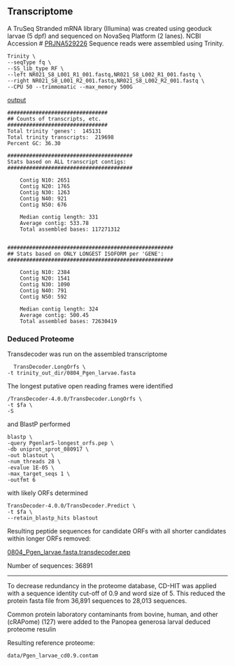 

## Transcriptome

A TruSeq Stranded mRNA library (Illumina) was created using geoduck larvae (5 dpf) and sequenced on NovaSeq Platform (2 lanes).
NCBI Accession # [PRJNA529226](https://www.ncbi.nlm.nih.gov/bioproject/529226)
Sequence reads were assembled using Trinity.


```
Trinity \
--seqType fq \
--SS_lib_type RF \
--left NR021_S8_L001_R1_001.fastq,NR021_S8_L002_R1_001.fastq \
--right NR021_S8_L001_R2_001.fastq,NR021_S8_L002_R2_001.fastq \
--CPU 50 --trimmomatic --max_memory 500G
```

[output](http://owl.fish.washington.edu/halfshell/bu-mox/analyses/0804_1818/trinity_out_dir/0804_Pgen_larvae.fasta)

```
################################
## Counts of transcripts, etc.
################################
Total trinity 'genes':	145131
Total trinity transcripts:	219698
Percent GC: 36.30

########################################
Stats based on ALL transcript contigs:
########################################

	Contig N10: 2651
	Contig N20: 1765
	Contig N30: 1263
	Contig N40: 921
	Contig N50: 676

	Median contig length: 331
	Average contig: 533.78
	Total assembled bases: 117271312


#####################################################
## Stats based on ONLY LONGEST ISOFORM per 'GENE':
#####################################################

	Contig N10: 2384
	Contig N20: 1541
	Contig N30: 1090
	Contig N40: 791
	Contig N50: 592

	Median contig length: 324
	Average contig: 500.45
	Total assembled bases: 72630419
```

  ### Deduced Proteome

  Transdecoder was run on the assembled transcriptome


```
  TransDecoder.LongOrfs \
-t trinity_out_dir/0804_Pgen_larvae.fasta
```

The longest putative open reading frames were identified

```
/TransDecoder-4.0.0/TransDecoder.LongOrfs \
-t $fa \
-S
```

and BlastP performed

```
blastp \
-query PgenlarS-longest_orfs.pep \
-db uniprot_sprot_080917 \
-out blastout \
-num_threads 28 \
-evalue 1E-05 \
-max_target_seqs 1 \
-outfmt 6
```

with likely ORFs determined

```
TransDecoder-4.0.0/TransDecoder.Predict \
-t $fa \
--retain_blastp_hits blastout
```


Resulting peptide sequences for candidate ORFs with all shorter candidates within longer ORFs removed:

[0804_Pgen_larvae.fasta.transdecoder.pep](http://owl.fish.washington.edu/halfshell/bu-alanine-wd/17-08-10/0804_Pgen_larvae.fasta.transdecoder.pep)

Number of sequences: 36891


---
To decrease redundancy in the proteome database, CD-HIT was applied with a sequence identity cut-off of 0.9 and word size of 5. This reduced the protein fasta file from 36,891 sequences to 28,013 sequences.


Common protein laboratory contaminants from bovine, human, and other (cRAPome) (127) were added to the Panopea generosa larval deduced proteome resulin



Resulting reference proteome:

`data/Pgen_larvae_cd0.9.contam`
